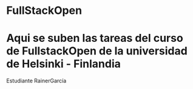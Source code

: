 # FullStackOpen

<h1>Aqui se suben las tareas del curso de FullstackOpen de la universidad de Helsinki - Finlandia</h1>
<p> Estudiante RainerGarcía</p>

